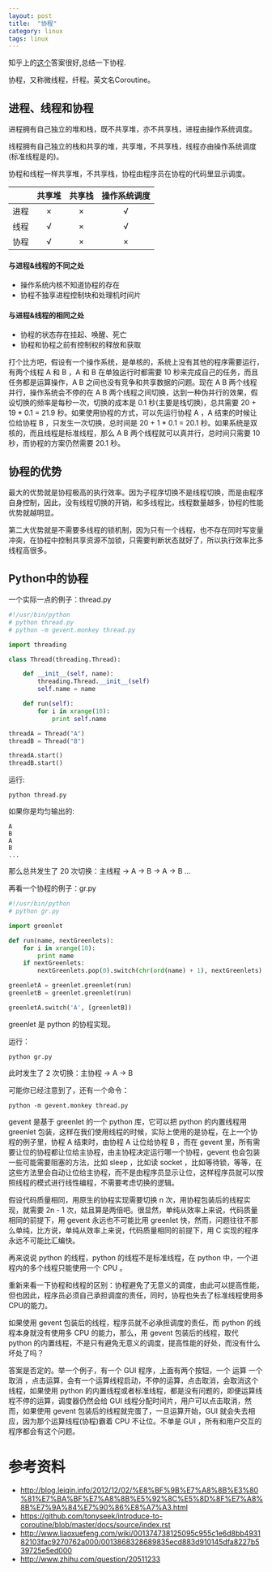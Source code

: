 ```yaml
---
layout: post
title:  "协程"
category: linux
tags: linux 
---
```


知乎上的[这个](http://www.zhihu.com/question/20511233)答案很好,总结一下协程.

协程，又称微线程，纤程。英文名Coroutine。

## 进程、线程和协程

进程拥有自己独立的堆和栈，既不共享堆，亦不共享栈，进程由操作系统调度。

线程拥有自己独立的栈和共享的堆，共享堆，不共享栈，线程亦由操作系统调度(标准线程是的)。

协程和线程一样共享堆，不共享栈，协程由程序员在协程的代码里显示调度。

| | 共享堆 | 共享栈 | 操作系统调度 |
|:-:|:-:|:-:|:-:|
| 进程 | × | × | √ |
| 线程 | √ | × | √ |
| 协程 | √ | × | × |

#### 与进程&线程的不同之处

* 操作系统内核不知道协程的存在
* 协程不独享进程控制块和处理机时间片

#### 与进程&线程的相同之处

* 协程的状态存在挂起、唤醒、死亡
* 协程和协程之前有控制权的释放和获取

打个比方吧，假设有一个操作系统，是单核的，系统上没有其他的程序需要运行，有两个线程 A 和 B ，A 和 B 在单独运行时都需要 10 秒来完成自己的任务，而且任务都是运算操作，A B 之间也没有竞争和共享数据的问题。现在 A B 两个线程并行，操作系统会不停的在 A B 两个线程之间切换，达到一种伪并行的效果，假设切换的频率是每秒一次，切换的成本是 0.1 秒(主要是栈切换)，总共需要 20 + 19 * 0.1 = 21.9 秒。如果使用协程的方式，可以先运行协程 A ，A 结束的时候让位给协程 B ，只发生一次切换，总时间是 20 + 1 * 0.1 = 20.1 秒。如果系统是双核的，而且线程是标准线程，那么 A B 两个线程就可以真并行，总时间只需要 10 秒，而协程的方案仍然需要 20.1 秒。

## 协程的优势

最大的优势就是协程极高的执行效率。因为子程序切换不是线程切换，而是由程序自身控制，因此，没有线程切换的开销，和多线程比，线程数量越多，协程的性能优势就越明显。

第二大优势就是不需要多线程的锁机制，因为只有一个线程，也不存在同时写变量冲突，在协程中控制共享资源不加锁，只需要判断状态就好了，所以执行效率比多线程高很多。

## Python中的协程

一个实际一点的例子：thread.py

```python
#!/usr/bin/python
# python thread.py
# python -m gevent.monkey thread.py

import threading

class Thread(threading.Thread):

    def __init__(self, name):
        threading.Thread.__init__(self)
        self.name = name

    def run(self):
        for i in xrange(10):
            print self.name

threadA = Thread("A")
threadB = Thread("B")

threadA.start()
threadB.start()
```

运行:

```
python thread.py
```

如果你是均匀输出的:

```
A
B
A
B
...
```

那么总共发生了 20 次切换：主线程 -> A -> B -> A -> B …

再看一个协程的例子：gr.py

```python
#!/usr/bin/python
# python gr.py

import greenlet

def run(name, nextGreenlets):
    for i in xrange(10):
        print name
    if nextGreenlets:
        nextGreenlets.pop(0).switch(chr(ord(name) + 1), nextGreenlets)

greenletA = greenlet.greenlet(run)
greenletB = greenlet.greenlet(run)

greenletA.switch('A', [greenletB])
```

greenlet 是 python 的协程实现。

运行：

```
python gr.py
```

此时发生了 2 次切换：主协程 -> A -> B

可能你已经注意到了，还有一个命令：

```
python -m gevent.monkey thread.py
```

gevent 是基于 greenlet 的一个 python 库，它可以把 python 的内置线程用 greenlet 包装，这样在我们使用线程的时候，实际上使用的是协程，在上一个协程的例子里，协程 A 结束时，由协程 A 让位给协程 B ，而在 gevent 里，所有需要让位的协程都让位给主协程，由主协程决定运行哪一个协程，gevent 也会包装一些可能需要阻塞的方法，比如 sleep ，比如读 socket ，比如等待锁，等等，在这些方法里会自动让位给主协程，而不是由程序员显示让位，这样程序员就可以按照线程的模式进行线性编程，不需要考虑切换的逻辑。

假设代码质量相同，用原生的协程实现需要切换 n 次，用协程包装后的线程实现，就需要 2n - 1 次，姑且算是两倍吧。很显然，单纯从效率上来说，代码质量相同的前提下，用 gevent 永远也不可能比用 greenlet 快，然而，问题往往不那么单纯，比方说，单纯从效率上来说，代码质量相同的前提下，用 C 实现的程序永远不可能比汇编快。

再来说说 python 的线程，python 的线程不是标准线程，在 python 中，一个进程内的多个线程只能使用一个 CPU 。

重新来看一下协程和线程的区别：协程避免了无意义的调度，由此可以提高性能，但也因此，程序员必须自己承担调度的责任，同时，协程也失去了标准线程使用多CPU的能力。

如果使用 gevent 包装后的线程，程序员就不必承担调度的责任，而 python 的线程本身就没有使用多 CPU 的能力，那么，用 gevent 包装后的线程，取代 python 的内置线程，不是只有避免无意义的调度，提高性能的好处，而没有什么坏处了吗？

答案是否定的。举一个例子，有一个 GUI 程序，上面有两个按钮，一个 运算 一个 取消 ，点击运算，会有一个运算线程启动，不停的运算，点击取消，会取消这个线程，如果使用 python 的内置线程或者标准线程，都是没有问题的，即便运算线程不停的运算，调度器仍然会给 GUI 线程分配时间片，用户可以点击取消，然而，如果使用 gevent 包装后的线程就完蛋了，一旦运算开始，GUI 就会失去相应，因为那个运算线程(协程)霸着 CPU 不让位。不单是 GUI ，所有和用户交互的程序都会有这个问题。

# 参考资料

* http://blog.leiqin.info/2012/12/02/%E8%BF%9B%E7%A8%8B%E3%80%81%E7%BA%BF%E7%A8%8B%E5%92%8C%E5%8D%8F%E7%A8%8B%E7%9A%84%E7%90%86%E8%A7%A3.html
* https://github.com/tonyseek/introduce-to-coroutine/blob/master/docs/source/index.rst
* http://www.liaoxuefeng.com/wiki/001374738125095c955c1e6d8bb493182103fac9270762a000/0013868328689835ecd883d910145dfa8227b539725e5ed000
* http://www.zhihu.com/question/20511233